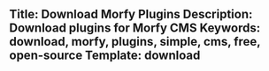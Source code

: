 Title: Download Morfy Plugins
Description: Download plugins for Morfy CMS
Keywords: download, morfy, plugins, simple, cms, free, open-source
Template: download
----

